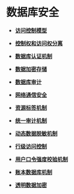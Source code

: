 # 数据库安全<a name="ZH-CN_TOPIC_0000001105555116"></a>

-   **[访问控制模型](访问控制模型.md)**  

-   **[控制权和访问权分离](控制权和访问权分离.md)**  

-   **[数据库认证机制](数据库认证机制.md)**  

-   **[数据加密存储](数据加密存储.md)**  

-   **[数据库审计](数据库审计.md)**  

-   **[网络通信安全](网络通信安全.md)**  

-   **[资源标签机制](资源标签机制.md)**  

-   **[统一审计机制](统一审计机制.md)**  

-   **[动态数据脱敏机制](动态数据脱敏机制.md)**  

-   **[行级访问控制](行级访问控制.md)**  

-   **[用户口令强度校验机制](用户口令强度校验机制.md)**  

-   **[账本数据库机制](账本数据库机制.md)**  

-   **[透明数据加密](透明数据加密.md)**  


